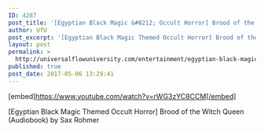 ```yaml
---
ID: 4287
post_title: '[Egyptian Black Magic &#8212; Occult Horror] Brood of the Witch Queen (Audiobook)'
author: UfU
post_excerpt: '[Egyptian Black Magic Themed Occult Horror] Brood of the Witch Queen (Audiobook) by Sax Rohmer'
layout: post
permalink: >
  http://universalflowuniversity.com/entertainment/egyptian-black-magic-occult-horror-brood-of-the-witch-queen-audiobook/
published: true
post_date: 2017-05-06 13:29:41
---
```

[embed]https://www.youtube.com/watch?v=rWG3zYC8CCM[/embed]<br>
<p>[Egyptian Black Magic Themed Occult Horror] Brood of the Witch Queen (Audiobook) by Sax Rohmer</p>